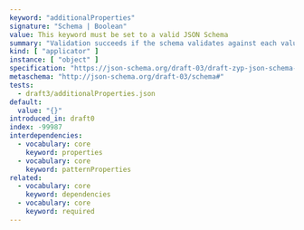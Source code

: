 ```yaml
---
keyword: "additionalProperties"
signature: "Schema | Boolean"
value: This keyword must be set to a valid JSON Schema
summary: "Validation succeeds if the schema validates against each value not matched by other object applicators in this vocabulary. If set to a boolean, no additional properties are allowed in the instance."
kind: [ "applicator" ]
instance: [ "object" ]
specification: "https://json-schema.org/draft-03/draft-zyp-json-schema-03.pdf#5.4"
metaschema: "http://json-schema.org/draft-03/schema#"
tests:
  - draft3/additionalProperties.json
default:
  value: "{}"
introduced_in: draft0
index: -99987
interdependencies:
  - vocabulary: core
    keyword: properties
  - vocabulary: core
    keyword: patternProperties
related:
  - vocabulary: core
    keyword: dependencies
  - vocabulary: core
    keyword: required
---
```

